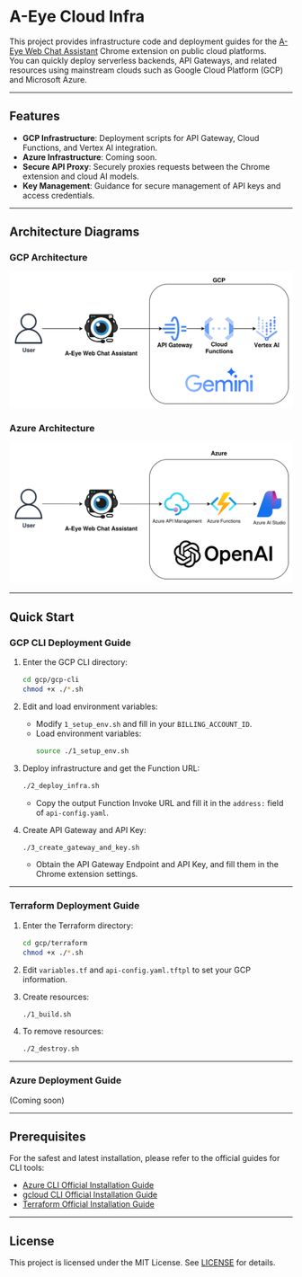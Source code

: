 # A-Eye Cloud Infra

This project provides infrastructure code and deployment guides for the [A-Eye Web Chat Assistant](https://github.com/vincentwun/A-Eye-Web-Chat-Assistant) Chrome extension on public cloud platforms.  
You can quickly deploy serverless backends, API Gateways, and related resources using mainstream clouds such as Google Cloud Platform (GCP) and Microsoft Azure.

---

## Features

- **GCP Infrastructure**: Deployment scripts for API Gateway, Cloud Functions, and Vertex AI integration.
- **Azure Infrastructure**: Coming soon.
- **Secure API Proxy**: Securely proxies requests between the Chrome extension and cloud AI models.
- **Key Management**: Guidance for secure management of API keys and access credentials.

---

## Architecture Diagrams

### GCP Architecture
![GCP Infrastructure](images/gcp_infra.png)

### Azure Architecture
![Azure Infrastructure](images/azure_infra.png)

---

## Quick Start

### GCP CLI Deployment Guide

1. Enter the GCP CLI directory:
    ```bash
    cd gcp/gcp-cli
    chmod +x ./*.sh
    ```

2. Edit and load environment variables:
    - Modify `1_setup_env.sh` and fill in your `BILLING_ACCOUNT_ID`.
    - Load environment variables:
      ```bash
      source ./1_setup_env.sh
      ```

3. Deploy infrastructure and get the Function URL:
    ```bash
    ./2_deploy_infra.sh
    ```
    - Copy the output Function Invoke URL and fill it in the `address:` field of `api-config.yaml`.

4. Create API Gateway and API Key:
    ```bash
    ./3_create_gateway_and_key.sh
    ```
    - Obtain the API Gateway Endpoint and API Key, and fill them in the Chrome extension settings.

---

### Terraform Deployment Guide

1. Enter the Terraform directory:
    ```bash
    cd gcp/terraform
    chmod +x ./*.sh
    ```

2. Edit `variables.tf` and `api-config.yaml.tftpl` to set your GCP information.

3. Create resources:
    ```bash
    ./1_build.sh
    ```

4. To remove resources:
    ```bash
    ./2_destroy.sh
    ```

---

### Azure Deployment Guide

(Coming soon)

---

## Prerequisites

For the safest and latest installation, please refer to the official guides for CLI tools:

- [Azure CLI Official Installation Guide](https://learn.microsoft.com/zh-tw/cli/azure/install-azure-cli-linux?view=azure-cli-latest&pivots=apt)
- [gcloud CLI Official Installation Guide](https://cloud.google.com/sdk/docs/install?hl=zh-tw)
- [Terraform Official Installation Guide](https://developer.hashicorp.com/terraform/install#linux)

---

## License

This project is licensed under the MIT License. See [LICENSE](./LICENSE) for details.